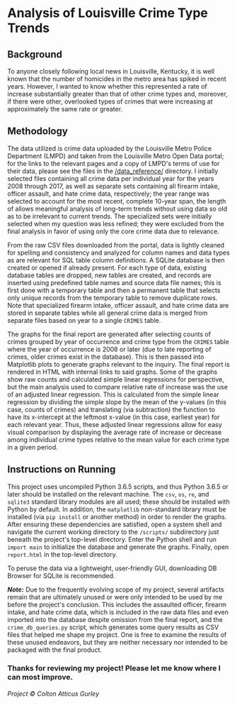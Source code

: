Analysis of Louisville Crime Type Trends
========================================

## Background

To anyone closely following local news in Louisville, Kentucky, it is well known that the number of homicides in the metro area has spiked in recent years. However, I wanted to know whether this represented a rate of increase substantially greater than that of other crime types and, moreover, if there were other, overlooked types of crimes that were increasing at approximately the same rate or greater.

## Methodology

The data utilized is crime data uploaded by the Louisville Metro Police Department (LMPD) and taken from the Louisville Metro Open Data portal; for the links to the relevant pages and a copy of LMPD's terms of use for their data, please see the files in the [/data_reference/](./data_reference/) directory. I initially selected files containing all crime data per individual year for the years 2008 through 2017, as well as separate sets containing all firearm intake, officer assault, and hate crime data, respectively; the year range was selected to account for the most recent, complete 10-year span, the length of allows meaningful analysis of long-term trends without using data so old as to be irrelevant to current trends. The specialized sets were initially selected when my question was less refined; they were excluded from the final analysis in favor of using only the core crime data due to relevance.

From the raw CSV files downloaded from the portal, data is lightly cleaned for spelling and consistency and analyzed for column names and data types as are relevant for SQL table column definitions. A SQLite database is then created or opened if already present. For each type of data, existing database tables are dropped, new tables are created, and records are inserted using predefined table names and source data file names; this is first done with a temporary table and then a permanent table that selects only unique records from the temporary table to remove duplicate rows. Note that specialized firearm intake, officer assault, and hate crime data are stored in separate tables while all general crime data is merged from separate files based on year to a single `CRIMES` table.

The graphs for the final report are generated after selecting counts of crimes grouped by year of occurrence and crime type from the `CRIMES` table where the year of occurrence is 2008 or later (due to late reporting of crimes, older crimes exist in the database). This is then passed into Matplotlib plots to generate graphs relevant to the inquiry. The final report is rendered in HTML with internal links to said graphs. Some of the graphs show raw counts and calculated simple linear regressions for perspective, but the main analysis used to compare relative rate of increase was the use of an adjusted linear regression. This is calculated from the simple linear regression by dividing the simple slope by the mean of the y-values (in this case, counts of crimes) and translating (via subtraction) the function to have its x-intercept at the leftmost x-value (in this case, earliest year) for each relevant year. Thus, these adjusted linear regressions allow for easy visual comparison by displaying the average rate of increase or decrease among individual crime types relative to the mean value for each crime type in a given period.

## Instructions on Running

This project uses uncompiled Python 3.6.5 scripts, and thus Python 3.6.5 or later should be installed on the relevant machine. The `csv`, `os`, `re`, and `sqlite3` standard library modules are all used; these should be installed with Python by default. In addition, the `matplotlib` non-standard library must be installed (via `pip install` or another method) in order to render the graphs. After ensuring these dependencies are satisfied, open a system shell and navigate the current working directory to the `/scripts/` subdirectory just beneath the project's top-level directory. Enter the Python shell and run `import main` to initialize the database and generate the graphs. Finally, open `report.html` in the top-level directory.

To peruse the data via a lightweight, user-friendly GUI, downloading DB Browser for SQLite is recommended.

_**Note:**_ Due to the frequently evolving scope of my project, several artifacts remain that are ultimately unused or were only intended to be used by me before the project's conclusion. This includes the assaulted officer, firearm intake, and hate crime data, which is included in the raw data files and even imported into the database despite omission from the final report, and the `crime_db_queries.py` script, which generates some query results as CSV files that helped me shape my project. One is free to examine the results of these unused endeavors, but they are neither necessary nor intended to be packaged with the final product.

### Thanks for reviewing my project! Please let me know where I can most improve.

###### Project &copy; Colton Atticus Gurley
